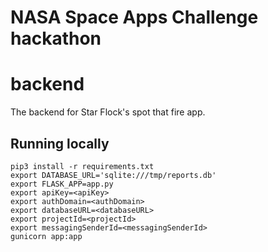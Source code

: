 # NASA Space Apps Challenge hackathon
# backend
The backend for Star Flock's spot that fire app.

## Running locally

```
pip3 install -r requirements.txt
export DATABASE_URL='sqlite:///tmp/reports.db'
export FLASK_APP=app.py
export apiKey=<apiKey>
export authDomain=<authDomain>
export databaseURL=<databaseURL>
export projectId=<projectId>
export messagingSenderId=<messagingSenderId>
gunicorn app:app
```
